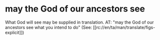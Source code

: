 # may the God of our ancestors see

What God will see may be supplied in translation. AT: "may the God of our ancestors see what you intend to do" (See: [[rc://en/ta/man/translate/figs-explicit]])

